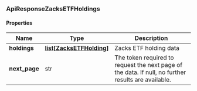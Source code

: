

[//]: # (CLASS:ApiResponseZacksETFHoldings)

[//]: # (KIND:object)

### ApiResponseZacksETFHoldings

#### Properties

[//]: # (START_DEFINITION)

Name | Type | Description
------------ | ------------- | -------------
**holdings** | [**list[ZacksETFHolding]**](ZacksETFHolding.md) | Zacks ETF holding data &nbsp;
**next_page** | str | The token required to request the next page of the data. If null, no further results are available. &nbsp;

[//]: # (END_DEFINITION)


[//]: # (CONTAINED_CLASS:ZacksETFHolding)



